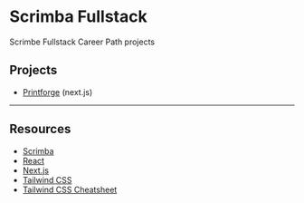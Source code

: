 # Scrimba Fullstack

Scrimbe Fullstack Career Path projects

## Projects

-   [Printforge](./Printforge/) (next.js)

---

## Resources

-   [Scrimba](https://scrimba.com/)
-   [React](https://reactjs.org/)
-   [Next.js](https://nextjs.org/)
-   [Tailwind CSS](https://tailwindcss.com/)
-   [Tailwind CSS Cheatsheet](https://nerdcave.com/tailwind-cheat-sheet)
